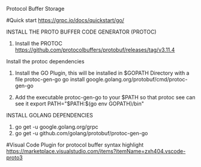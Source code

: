 Protocol Buffer Storage

#Quick start
https://grpc.io/docs/quickstart/go/ 

INSTALL THE PROTO BUFFER CODE GENERATOR (PROTOC)

1. Install the PROTOC
https://github.com/protocolbuffers/protobuf/releases/tag/v3.11.4 

Install the protoc dependencies
1. Install the GO Plugin, this will be installed in $GOPATH Directory with a file protoc-gen-go
go install google.golang.org/protobuf/cmd/protoc-gen-go 

2. Add the executable protoc-gen-go to your $PATH so that protoc see can see it
export PATH="$PATH:$(go env GOPATH)/bin"

INSTALL GOLANG DEPENDENCIES
1. go get -u google.golang.org/grpc
2. go get -u github.com/golang/protobuf/protoc-gen-go

#Visual Code Plugin for protocol buffer syntax highlight
https://marketplace.visualstudio.com/items?itemName=zxh404.vscode-proto3




